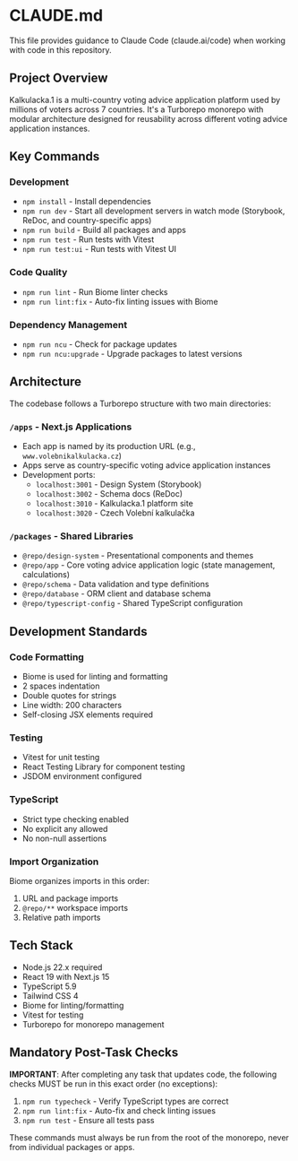 # CLAUDE.md

This file provides guidance to Claude Code (claude.ai/code) when working with code in this repository.

## Project Overview

Kalkulacka.1 is a multi-country voting advice application platform used by millions of voters across 7 countries. It's a Turborepo monorepo with modular architecture designed for reusability across different voting advice application instances.

## Key Commands

### Development
- `npm install` - Install dependencies
- `npm run dev` - Start all development servers in watch mode (Storybook, ReDoc, and country-specific apps)
- `npm run build` - Build all packages and apps
- `npm run test` - Run tests with Vitest
- `npm run test:ui` - Run tests with Vitest UI

### Code Quality
- `npm run lint` - Run Biome linter checks
- `npm run lint:fix` - Auto-fix linting issues with Biome

### Dependency Management
- `npm run ncu` - Check for package updates
- `npm run ncu:upgrade` - Upgrade packages to latest versions

## Architecture

The codebase follows a Turborepo structure with two main directories:

### `/apps` - Next.js Applications
- Each app is named by its production URL (e.g., `www.volebnikalkulacka.cz`)
- Apps serve as country-specific voting advice application instances
- Development ports:
  - `localhost:3001` - Design System (Storybook)
  - `localhost:3002` - Schema docs (ReDoc)
  - `localhost:3010` - Kalkulacka.1 platform site
  - `localhost:3020` - Czech Volební kalkulačka

### `/packages` - Shared Libraries
- `@repo/design-system` - Presentational components and themes
- `@repo/app` - Core voting advice application logic (state management, calculations)
- `@repo/schema` - Data validation and type definitions
- `@repo/database` - ORM client and database schema
- `@repo/typescript-config` - Shared TypeScript configuration

## Development Standards

### Code Formatting
- Biome is used for linting and formatting
- 2 spaces indentation
- Double quotes for strings
- Line width: 200 characters
- Self-closing JSX elements required

### Testing
- Vitest for unit testing
- React Testing Library for component testing
- JSDOM environment configured

### TypeScript
- Strict type checking enabled
- No explicit any allowed
- No non-null assertions

### Import Organization
Biome organizes imports in this order:
1. URL and package imports
2. `@repo/**` workspace imports
3. Relative path imports

## Tech Stack
- Node.js 22.x required
- React 19 with Next.js 15
- TypeScript 5.9
- Tailwind CSS 4
- Biome for linting/formatting
- Vitest for testing
- Turborepo for monorepo management

## Mandatory Post-Task Checks

**IMPORTANT**: After completing any task that updates code, the following checks MUST be run in this exact order (no exceptions):

1. `npm run typecheck` - Verify TypeScript types are correct
2. `npm run lint:fix` - Auto-fix and check linting issues
3. `npm run test` - Ensure all tests pass

These commands must always be run from the root of the monorepo, never from individual packages or apps.